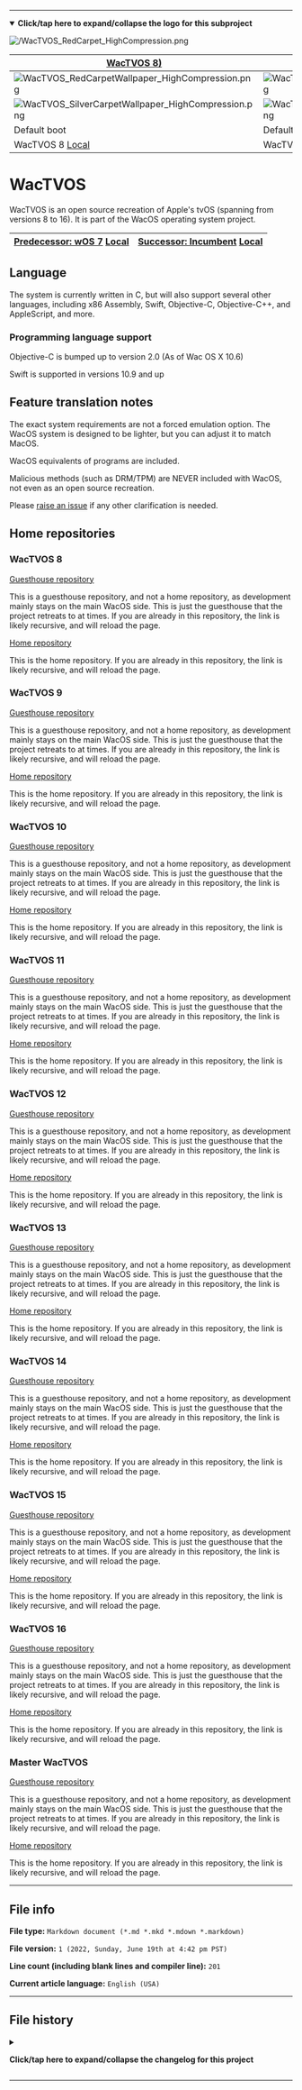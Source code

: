 
***

<details open><summary><b lang="en">Click/tap here to expand/collapse the logo for this subproject</b></summary>

![/WacTVOS_RedCarpet_HighCompression.png](/WacTVOS_RedCarpet_HighCompression.png)

</details>

<!--
| ![SadMac_Tiny64px_HighCompression.png](SadMac_Tiny64px_HighCompression.png) Note: AppleTalk equivalent support was dropped in Wac OS X 10.6 |
|-----------------------------------------------------------------------------------------------|
!-->

| [WacTVOS 8)](https://github.com/seanpm2001/WacTVOS_8/) | [WacTVOS 9)](https://github.com/seanpm2001/WacTVOS_9/) | [WacTVOS 10)](https://github.com/seanpm2001/WacTVOS_10/) | [WacTVOS 11)](https://github.com/seanpm2001/WacTVOS_11/) | [WacTVOS 12)](https://github.com/seanpm2001/WacTVOS_12/) | [WacTVOS 13)](https://github.com/seanpm2001/WacTVOS_13/) | [WacTVOS 14)](https://github.com/seanpm2001/WacTVOS_14/) | [WacTVOS 15)](https://github.com/seanpm2001/WacTVOS_15/) | [WacTVOS 16)](https://github.com/seanpm2001/WacTVOS_16/) |
|---|---|---|---|---|---|---|---|---|
| ![WacTVOS_RedCarpetWallpaper_HighCompression.png](/WacTVOS_RedCarpetWallpaper_HighCompression.png) | ![WacTVOS_RedCarpetWallpaper_HighCompression.png](/WacTVOS_RedCarpetWallpaper_HighCompression.png) | ![WacTVOS_RedCarpetWallpaper_HighCompression.png](/WacTVOS_RedCarpetWallpaper_HighCompression.png) | ![WacTVOS_RedCarpetWallpaper_HighCompression.png](/WacTVOS_RedCarpetWallpaper_HighCompression.png) | ![WacTVOS_RedCarpetWallpaper_HighCompression.png](/WacTVOS_RedCarpetWallpaper_HighCompression.png) | ![WacTVOS_RedCarpetWallpaper_HighCompression.png](/WacTVOS_RedCarpetWallpaper_HighCompression.png) | ![WacTVOS_RedCarpetWallpaper_HighCompression.png](/WacTVOS_RedCarpetWallpaper_HighCompression.png) | ![WacTVOS_RedCarpetWallpaper_HighCompression.png](/WacTVOS_RedCarpetWallpaper_HighCompression.png) | ![WacTVOS_RedCarpetWallpaper_HighCompression.png](/WacTVOS_RedCarpetWallpaper_HighCompression.png)
| ![WacTVOS_SilverCarpetWallpaper_HighCompression.png](WacTVOS_SilverCarpetWallpaper_HighCompression.png) | ![WacTVOS_SilverCarpetWallpaper_HighCompression.png](WacTVOS_SilverCarpetWallpaper_HighCompression.png) | ![WacTVOS_SilverCarpetWallpaper_HighCompression.png](WacTVOS_SilverCarpetWallpaper_HighCompression.png) | ![WacTVOS_SilverCarpetWallpaper_HighCompression.png](WacTVOS_SilverCarpetWallpaper_HighCompression.png) | ![WacTVOS_SilverCarpetWallpaper_HighCompression.png](WacTVOS_SilverCarpetWallpaper_HighCompression.png) | ![WacTVOS_SilverCarpetWallpaper_HighCompression.png](WacTVOS_SilverCarpetWallpaper_HighCompression.png) | ![WacTVOS_SilverCarpetWallpaper_HighCompression.png](WacTVOS_SilverCarpetWallpaper_HighCompression.png) | ![WacTVOS_SilverCarpetWallpaper_HighCompression.png](WacTVOS_SilverCarpetWallpaper_HighCompression.png) | ![WacTVOS_SilverCarpetWallpaper_HighCompression.png](WacTVOS_SilverCarpetWallpaper_HighCompression.png) |
| Default boot | Default boot | Default boot | Default boot | Default boot | Default boot | Default boot | Default boot | Default boot |
| WacTVOS 8 [Local](/WacTVOS/8/) | WacTVOS 9 [Local](/WacTVOS/9/) | WacTVOS 10 [Local](/WacTVOS/10/) | WacTVOS 11 [Local](/WacTVOS/11/) | WacTVOS 12 [Local](/WacTVOS/12/) | WacTVOS 13 [Local](/WacTVOS/13/) | WacTVOS 14 [Local](/WacTVOS/14/) | WacTVOS 15 [Local](/WacTVOS/15/) | WacTVOS 16 [Local](/WacTVOS/16/) |

# WacTVOS

WacTVOS is an open source recreation of Apple's tvOS (spanning from versions 8 to 16). It is part of the WacOS operating system project. 

| [Predecessor: wOS 7](https://github.com/seanpm2001/wOS_7) [Local](/) | [Successor: Incumbent](https://github.com/seanpm2001/WacTVOS) [Local](/WacTVOS/) |
|---|---|

## Language

The system is currently written in C, but will also support several other languages, including x86 Assembly, Swift, Objective-C, Objective-C++, and AppleScript, and more.

### Programming language support

Objective-C is bumped up to version 2.0 (As of Wac OS X 10.6)

Swift is supported in versions 10.9 and up

## Feature translation notes

The exact system requirements are not a forced emulation option. The WacOS system is designed to be lighter, but you can adjust it to match MacOS.

WacOS equivalents of programs are included.

Malicious methods (such as DRM/TPM) are NEVER included with WacOS, not even as an open source recreation.

Please [raise an issue](https://github.com/seanpm2001/WacOS/issues/) if any other clarification is needed.

## Home repositories

### WacTVOS 8

[Guesthouse repository](https://github.com/seanpm2001/WacTVOS_8/)

This is a guesthouse repository, and not a home repository, as development mainly stays on the main WacOS side. This is just the guesthouse that the project retreats to at times. If you are already in this repository, the link is likely recursive, and will reload the page.

[Home repository](https://github.com/seanpm2001/WacOS/tree/WacOS-dev/WacTVOS/8/)

This is the home repository. If you are already in this repository, the link is likely recursive, and will reload the page.

### WacTVOS 9

[Guesthouse repository](https://github.com/seanpm2001/WacTVOS_9/)

This is a guesthouse repository, and not a home repository, as development mainly stays on the main WacOS side. This is just the guesthouse that the project retreats to at times. If you are already in this repository, the link is likely recursive, and will reload the page.

[Home repository](https://github.com/seanpm2001/WacOS/tree/WacOS-dev/WacTVOS/9/)

This is the home repository. If you are already in this repository, the link is likely recursive, and will reload the page.

### WacTVOS 10

[Guesthouse repository](https://github.com/seanpm2001/WacTVOS_10/)

This is a guesthouse repository, and not a home repository, as development mainly stays on the main WacOS side. This is just the guesthouse that the project retreats to at times. If you are already in this repository, the link is likely recursive, and will reload the page.

[Home repository](https://github.com/seanpm2001/WacOS/tree/WacOS-dev/WacTVOS/10/)

This is the home repository. If you are already in this repository, the link is likely recursive, and will reload the page.

### WacTVOS 11

[Guesthouse repository](https://github.com/seanpm2001/WacTVOS_11/)

This is a guesthouse repository, and not a home repository, as development mainly stays on the main WacOS side. This is just the guesthouse that the project retreats to at times. If you are already in this repository, the link is likely recursive, and will reload the page.

[Home repository](https://github.com/seanpm2001/WacOS/tree/WacOS-dev/WacTVOS/11/)

This is the home repository. If you are already in this repository, the link is likely recursive, and will reload the page.

### WacTVOS 12

[Guesthouse repository](https://github.com/seanpm2001/WacTVOS_12/)

This is a guesthouse repository, and not a home repository, as development mainly stays on the main WacOS side. This is just the guesthouse that the project retreats to at times. If you are already in this repository, the link is likely recursive, and will reload the page.

[Home repository](https://github.com/seanpm2001/WacOS/tree/WacOS-dev/WacTVOS/12/)

This is the home repository. If you are already in this repository, the link is likely recursive, and will reload the page.

### WacTVOS 13

[Guesthouse repository](https://github.com/seanpm2001/WacTVOS_13/)

This is a guesthouse repository, and not a home repository, as development mainly stays on the main WacOS side. This is just the guesthouse that the project retreats to at times. If you are already in this repository, the link is likely recursive, and will reload the page.

[Home repository](https://github.com/seanpm2001/WacOS/tree/WacOS-dev/WacTVOS/13/)

This is the home repository. If you are already in this repository, the link is likely recursive, and will reload the page.

### WacTVOS 14

[Guesthouse repository](https://github.com/seanpm2001/WacTVOS_14/)

This is a guesthouse repository, and not a home repository, as development mainly stays on the main WacOS side. This is just the guesthouse that the project retreats to at times. If you are already in this repository, the link is likely recursive, and will reload the page.

[Home repository](https://github.com/seanpm2001/WacOS/tree/WacOS-dev/WacTVOS/14/)

This is the home repository. If you are already in this repository, the link is likely recursive, and will reload the page.

### WacTVOS 15

[Guesthouse repository](https://github.com/seanpm2001/WacTVOS_15/)

This is a guesthouse repository, and not a home repository, as development mainly stays on the main WacOS side. This is just the guesthouse that the project retreats to at times. If you are already in this repository, the link is likely recursive, and will reload the page.

[Home repository](https://github.com/seanpm2001/WacOS/tree/WacOS-dev/WacTVOS/15/)

This is the home repository. If you are already in this repository, the link is likely recursive, and will reload the page.

### WacTVOS 16

[Guesthouse repository](https://github.com/seanpm2001/WacTVOS_16/)

This is a guesthouse repository, and not a home repository, as development mainly stays on the main WacOS side. This is just the guesthouse that the project retreats to at times. If you are already in this repository, the link is likely recursive, and will reload the page.

[Home repository](https://github.com/seanpm2001/WacOS/tree/WacOS-dev/WacTVOS/16/)

This is the home repository. If you are already in this repository, the link is likely recursive, and will reload the page.

### Master WacTVOS

[Guesthouse repository](https://github.com/seanpm2001/WacTVOS/)

This is a guesthouse repository, and not a home repository, as development mainly stays on the main WacOS side. This is just the guesthouse that the project retreats to at times. If you are already in this repository, the link is likely recursive, and will reload the page.

[Home repository](https://github.com/seanpm2001/WacOS/tree/WacOS-dev/WacTVOS/)

This is the home repository. If you are already in this repository, the link is likely recursive, and will reload the page.

***

## File info

**File type:** `Markdown document (*.md *.mkd *.mdown *.markdown)`

**File version:** `1 (2022, Sunday, June 19th at 4:42 pm PST)`

**Line count (including blank lines and compiler line):** `201`

**Current article language:** `English (USA)`

***

## File history

<details><summary><p lang="en"><b>Click/tap here to expand/collapse the changelog for this project</b></p></summary>

<details><summary><p lang="en"><b>Version 1 (2022, Sunday, June 19th at 4:42 pm PST))</b></p></summary>

**This version was made by:** [`@seanpm2001`](https://github.com/seanpm2001/)

> Changes:

- [x] Started the file
- [x] Added the WacTVOS table
- [x] Added the `about` section
- [x] Added the `languages` section
- [x] Added the `programming language support` section
- [x] Added the `feature translation notes` section
- [x] Added the `home repositories` section
- - [x] Added the WacTVOS 8 home repository section
- - [x] Added the WacTVOS 9 home repository section
- - [x] Added the WacTVOS 10 home repository section
- - [x] Added the WacTVOS 11 home repository section
- - [x] Added the WacTVOS 12 home repository section
- - [x] Added the WacTVOS 13 home repository section
- - [x] Added the WacTVOS 14 home repository section
- - [x] Added the WacTVOS 15 home repository section
- - [x] Added the WacTVOS 16 home repository section
- - [x] Added the `master` home repository section
- [x] Added the file info section
- [x] Added the file history section
- [ ] No other changes in version 1

</details>

</details>

***
